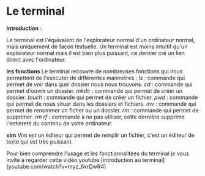 # **Le terminal**

**Introduction** :

Le terminal est l'équivalent de l'explorateur normal d'un ordinateur normal, mais uniquement de façon textuelle. Un terminal est moins intuitif qu'un explorateur normal mais il est bien plus puissant, ce dernier cré un lien direct avec l'ordinateur. 

**les fonctions**
Le terminal recouvre de nombreuses fonctions qui nous permettent de l'executer de différentes maninières : 
_ls_ : commande qui permet de voir dans quel dossier nous nous trouvons. 
_cd_ : commande qui permet d'ouvrir un dossier.
_mkdir_ : commande qui permet de créer un dossier.
_touch_ : commande qui permet de créer un fichier. 
_pwd_ : commande qui permet de nous situer dans les dossiers et fichiers.
_mv_ : commande qui permet de renommer un ficher ou un dossier.
_rm_ : commande qui permet de supprimer.
_rm rf_ : commande à ne pas utiliser, cette dernière supprime l'entièreté du contenu de votre ordinateur. 

**vim** 
Vim est un éditeur qui permet de remplir un fichier, c'est un éditeur de texte qui est très puissant. 

Pour bien comprendre l'usage et les fonctionnalitées du terminal je vous invite à regarder cette vidéo youtube [introduction au terminal] (youtube.com/watch?v=myz_6xrDwR4)

